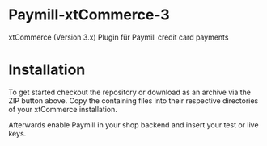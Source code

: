 Paymill-xtCommerce-3
====================

xtCommerce (Version 3.x) Plugin für Paymill credit card payments

# Installation

To get started checkout the repository or download as an archive via the ZIP button above. Copy the containing files into their respective directories of your xtCommerce installation.

Afterwards enable Paymill in your shop backend and insert your test or live keys. 